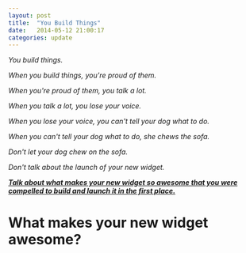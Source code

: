 ```yaml
---
layout: post
title:  "You Build Things"
date:   2014-05-12 21:00:17
categories: update
---
```


<p><i>You build things.&nbsp;</i></p><p><i>When you build things, you're proud of them.&nbsp;</i></p><p><i>When you're proud of them, you talk a lot.&nbsp;</i></p><p><i>When you talk a lot, you lose your voice.</i></p><p><i>When you lose your voice, you can't tell your dog what to do.</i></p><p><i>When you can't tell your dog what to do, she chews the sofa.</i></p><p><i>Don't let your dog chew on the sofa.</i></p><p><i>Don't talk about&nbsp;the launch of your new widget.</i></p><p><i><b><u>Talk about&nbsp;what makes your new widget so awesome that you were compelled to build and launch it in the first place.</u></b><br></i></p><h1>What makes your new widget awesome?</h1>